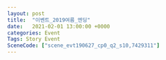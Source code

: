 ```yaml
---
layout: post
title:  "이벤트_2019여름_엔딩"
date:   2021-02-01 13:00:00 +0000
categories: Event
Tags: Story Event
SceneCode: ["scene_evt190627_cp0_q2_s10,7429311"]
---
```

